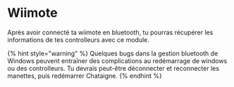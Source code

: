 # Wiimote

Après avoir connecté ta wiimote en bluetooth, tu pourras récupérer les informations de tes controlleurs avec ce module.

{% hint style="warning" %}
Quelques bugs dans la gestion bluetooth de Windows peuvent entraîner des complications au redémarrage de windows ou des controlleurs. Tu devrais peut-être déconnecter et reconnecter les manettes, puis redémarrer Chataigne.
{% endhint %}

